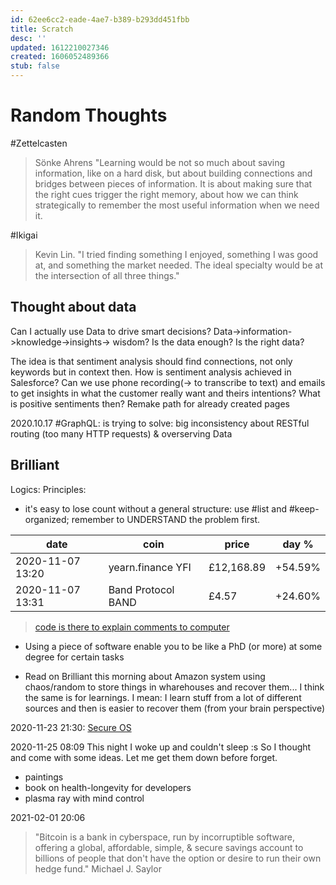 ```yaml
---
id: 62ee6cc2-eade-4ae7-b389-b293dd451fbb
title: Scratch
desc: ''
updated: 1612210027346
created: 1606052489366
stub: false
---
```


# Random Thoughts

#Zettelcasten
> Sönke Ahrens "Learning would be not so much about saving information, like on a hard disk, but about building connections and bridges between pieces of information. It is about making sure that the right cues trigger the right memory, about how we can think strategically to remember the most useful information when we need it.


#Ikigai
> Kevin Lin. "I tried finding something I enjoyed, something I was good at, and something the market needed. The ideal specialty would be at the intersection of all three things."


## Thought about data
Can I actually use Data to drive smart decisions?
Data->information->knowledge->insights-> wisdom?
Is the data enough?
Is the right data?

The idea is that sentiment analysis should find connections, not only keywords but in context then.
How is sentiment analysis achieved in Salesforce? Can we use phone recording(-> to transcribe  to text) and emails to get insights in what the customer really want and theirs intentions?
What is positive sentiments then?
Remake path for already created pages

2020.10.17
 #GraphQL: is trying to solve: big inconsistency about RESTful routing (too many HTTP requests) & overserving Data

 ## Brilliant

Logics:
Principles:
- it's easy to lose count without a general structure: use #list and #keep-organized; remember to UNDERSTAND the problem first.


date| coin | price | day %
--|--|--|--
2020-11-07 13:20| yearn.finance YFI | £12,168.89 | +54.59%
2020-11-07 13:31| Band Protocol BAND |£4.57 |+24.60%
 
> [code is there to explain comments to computer](https://www.youtube.com/watch?v=azcrPFhaY9k)

- Using a piece of software enable you to be like a PhD (or more) at some degree for certain tasks

- Read on Brilliant this morning about Amazon system using chaos/random to store things in wharehouses and recover them...
I think the same is for learnings.
I mean: I learn stuff from a lot of different sources and then is easier to recover them (from your brain perspective)

2020-11-23 21:30: [Secure OS](https://www.qubes-os.org/intro/)

2020-11-25 08:09 This night I woke up and couldn't sleep :s 
So I thought and come with some ideas. Let me get them down before forget.
- paintings
- book on health-longevity for developers
- plasma ray with mind control 


2021-02-01 20:06
> "Bitcoin is a bank in cyberspace,
run by incorruptible software,
offering a global, affordable, simple,
& secure savings account to billions of
people that don't have the option or desire
to run their own hedge fund."
Michael J. Saylor